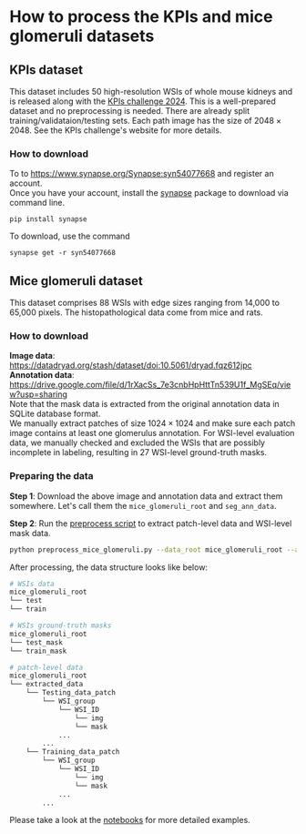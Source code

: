 # How to process the KPIs and mice glomeruli datasets
## KPIs dataset
This dataset includes 50 high-resolution WSIs of whole mouse kidneys and is released along with the [KPIs challenge 2024](https://sites.google.com/view/kpis2024/).
This is a well-prepared dataset and no preprocessing is needed. There are already split training/validataion/testing sets. Each path image has the size of $2048\times2048$. See the KPIs challenge's website for more details.
### How to download
To to https://www.synapse.org/Synapse:syn54077668 and register an account.  
Once you have your account, install the [synapse](https://pypi.org/project/synapse/) package to download via command line.
```shell
pip install synapse
```
To download, use the command
```shell
synapse get -r syn54077668
```

## Mice glomeruli dataset
This dataset comprises 88 WSIs with edge sizes ranging from 14,000 to 65,000 pixels. 
The histopathological data come from mice and rats.  
### How to download
**Image data**: https://datadryad.org/stash/dataset/doi:10.5061/dryad.fqz612jpc  
**Annotation data**: https://drive.google.com/file/d/1rXacSs_7e3cnbHpHttTn539U1f_MgSEq/view?usp=sharing  
Note that the mask data is extracted from the original annotation data in SQLite database format.  
We manually extract patches of size $1024\times1024$ and make sure each patch image contains at least one glomerulus annotation. 
For WSI-level evaluation data, we manually checked and excluded the WSIs that are possibly incomplete in labeling, resulting in 27 WSI-level ground-truth masks.  

### Preparing the data
**Step 1**: Download the above image and annotation data and extract them somewhere. Let's call them the `mice_glomeruli_root` and  `seg_ann_data`.  

**Step 2**: Run the [preprocess script](../scripts/preprocess_mice_glomeruli.py) to extract patch-level data and WSI-level mask data. 
```bash
python preprocess_mice_glomeruli.py --data_root mice_glomeruli_root --ann_root seg_ann_data --crop_size 1024
```

After processing, the data structure looks like below:
```bash
# WSIs data
mice_glomeruli_root
└── test
└── train

# WSIs ground-truth masks
mice_glomeruli_root
└── test_mask
└── train_mask

# patch-level data
mice_glomeruli_root
└── extracted_data
    └── Testing_data_patch
        └── WSI_group
            └── WSI_ID
                └── img
                └── mask
            ...
        ...
    └── Training_data_patch
        └── WSI_group
            └── WSI_ID
                └── img
                └── mask
            ...
        ...
```

Please take a look at the [notebooks](../notebooks/) for more detailed examples.